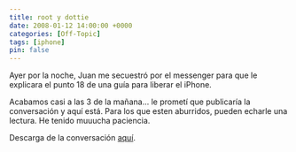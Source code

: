 ```yaml
---
title: root y dottie
date: 2008-01-12 14:00:00 +0000
categories: [Off-Topic]
tags: [iphone]
pin: false
---
```

Ayer por la noche, Juan me secuestró por el messenger para que le explicara el punto 18 de una guía para liberar el iPhone.

Acabamos casi a las 3 de la mañana… le prometí que publicaría la conversación y aquí está. Para los que esten aburridos, pueden echarle una lectura. He tenido muuucha paciencia.

Descarga de la conversación [aquí](http://www.sendspace.com/file/g5w650).